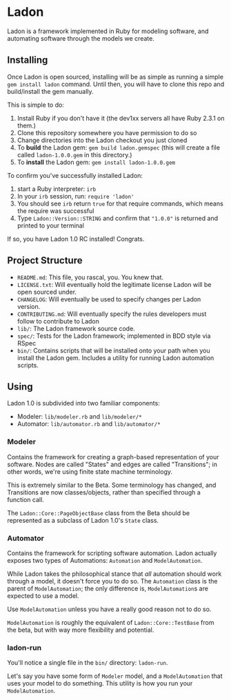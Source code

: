 # Ladon

Ladon is a framework implemented in Ruby for modeling software, and automating software through the models we create.

## Installing

Once Ladon is open sourced, installing will be as simple as running a simple `gem install ladon` command.
Until then, you will have to clone this repo and build/install the gem manually.

This is simple to do:

1. Install Ruby if you don't have it (the dev1xx servers all have Ruby 2.3.1 on them.)
2. Clone this repository somewhere you have permission to do so
3. Change directories into the Ladon checkout you just cloned
4. To **build** the Ladon gem: `gem build ladon.gemspec` (this will create a file called `ladon-1.0.0.gem` in this directory.)
5. To **install** the Ladon gem: `gem install ladon-1.0.0.gem`

To confirm you've successfully installed Ladon:

1. start a Ruby interpreter: `irb`
2. In your `irb` session, run: `require 'ladon'`
3. You should see `irb` return `true` for that require commands, which means the require was successful
4. Type `Ladon::Version::STRING` and confirm that `"1.0.0"` is returned and printed to your terminal

If so, you have Ladon 1.0 RC installed! Congrats.

## Project Structure

- `README.md`: This file, you rascal, you. You knew that.
- `LICENSE.txt`: Will eventually hold the legitimate license Ladon will be open sourced under.
- `CHANGELOG`: Will eventually be used to specify changes per Ladon version.
- `CONTRIBUTING.md`: Will eventually specify the rules developers must follow to contribute to Ladon
- `lib/`: The Ladon framework source code.
- `spec/`: Tests for the Ladon framework; implemented in BDD style via RSpec
- `bin/`: Contains scripts that will be installed onto your path when you install the Ladon gem. Includes a utility for running Ladon automation scripts.


## Using

Ladon 1.0 is subdivided into two familiar components:

- Modeler: `lib/modeler.rb` and `lib/modeler/*`
- Automator: `lib/automator.rb` and `lib/automator/*`

### Modeler

Contains the framework for creating a graph-based representation of your software. 
Nodes are called "States" and edges are called "Transitions"; in other words, we're using finite state machine terminology.

This is extremely similar to the Beta. Some terminology has changed, and Transitions are now classes/objects, rather than specified through a function call.

The `Ladon::Core::PageObjectBase` class from the Beta should be represented as a subclass of Ladon 1.0's `State` class.

### Automator

Contains the framework for scripting software automation.
Ladon actually exposes two types of Automations: `Automation` and `ModelAutomation`.

While Ladon takes the philosophical stance that *all* automation should work through a model, it doesn't force you to do so.
The `Automation` class is the parent of `ModelAutomation`; the only difference is, `ModelAutomation`s are expected to use a model.

Use `ModelAutomation` unless you have a really good reason not to do so.

`ModelAutomation` is roughly the equivalent of `Ladon::Core::TestBase` from the beta, but with way more flexibility and potential.

### ladon-run

You'll notice a single file in the `bin/` directory: `ladon-run`.

Let's say you have some form of `Modeler` model, and a `ModelAutomation` that uses your model to do something.
This utility is how you run your `ModelAutomation`.
